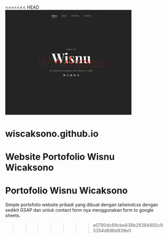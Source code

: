 <<<<<<< HEAD
<a href="wiscaksono.netlify.app" target="_blank"><img src="images/preview.jpg" width="400"></a>

# wiscaksono.github.io

Website Portofolio Wisnu Wicaksono
=======
# Portofolio Wisnu Wicaksono
Simple portofolio website pribadi yang dibuat dengan tailwindcss dengan sedikit GSAP dan untuk contact form nya menggunakan form to google sheets.
>>>>>>> e0790dc69cbe838b29384850c95354d696d939e0
